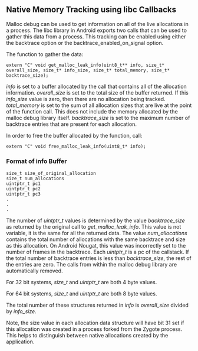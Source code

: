 Native Memory Tracking using libc Callbacks
-------------------------------------------
Malloc debug can be used to get information on all of the live allocations
in a process. The libc library in Android exports two calls that can be
used to gather this data from a process. This tracking can be enabled using
either the backtrace option or the backtrace\_enabled\_on\_signal option.

The function to gather the data:

`extern "C" void get_malloc_leak_info(uint8_t** info, size_t* overall_size, size_t* info_size, size_t* total_memory, size_t* backtrace_size);`

*info* is set to a buffer allocated by the call that contains all of
the allocation information.
*overall\_size* is set to the total size of the buffer returned. If this
*info\_size*
value is zero, then there are no allocation being tracked.
*total\_memory* is set to the sum of all allocation sizes that are live at
the point of the function call. This does not include the memory allocated
by the malloc debug library itself.
*backtrace\_size* is set to the maximum number of backtrace entries
that are present for each allocation.

In order to free the buffer allocated by the function, call:

`extern "C" void free_malloc_leak_info(uint8_t* info);`

### Format of info Buffer
    size_t size_of_original_allocation
    size_t num_allocations
    uintptr_t pc1
    uintptr_t pc2
    uintptr_t pc3
    .
    .
    .

The number of *uintptr\_t* values is determined by the value
*backtrace\_size* as returned by the original call to
*get\_malloc\_leak\_info*. This value is not variable, it is the same
for all the returned data. The value
*num\_allocations* contains the total number of allocations with the same
backtrace and size as this allocation. On Android Nougat, this value was
incorrectly set to the number of frames in the backtrace.
Each *uintptr\_t* is a pc of the callstack. If the total number
of backtrace entries is less than *backtrace\_size*, the rest of the
entries are zero.
The calls from within the malloc debug library are automatically removed.

For 32 bit systems, *size\_t* and *uintptr\_t* are both 4 byte values.

For 64 bit systems, *size\_t* and *uintptr\_t* are both 8 byte values.

The total number of these structures returned in *info* is
*overall\_size* divided by *info\_size*.

Note, the size value in each allocation data structure will have bit 31 set
if this allocation was created in a process forked from the Zygote process.
This helps to distinguish between native allocations created by the application.
